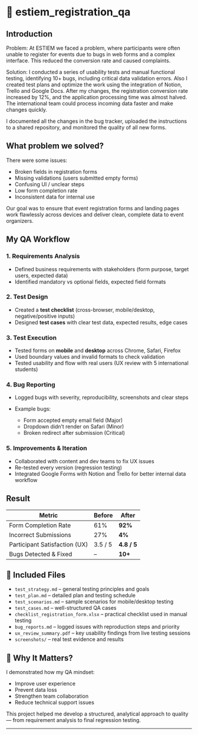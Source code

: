 
# 📂 estiem\_registration\_qa

## Introduction
Problem: At ESTIEM we faced a problem, where participants were often unable to register for events due to bugs in web forms and a complex interface. This reduced the conversion rate and caused complaints.

Solution: I conducted a series of usability tests and manual functional testing, identifying 10+ bugs, including critical data validation errors. Also I created test plans and optimize the work using the integration of Notion, Trello and Google Docs. After my changes, the registration conversion rate increased by 12%, and the application processing time was almost halved. The international team could process incoming data faster and make changes quickly.

I documented all the changes in the bug tracker, uploaded the instructions to a shared repository, and monitored the quality of all new forms.

##  What problem we solved?

There were some issues:

* Broken fields in registration forms
* Missing validations (users submitted empty forms)
* Confusing UI / unclear steps
* Low form completion rate
* Inconsistent data for internal use

Our goal was to ensure that event registration forms and landing pages work flawlessly across devices and deliver clean, complete data to event organizers.

## My QA Workflow

### 1. Requirements Analysis

* Defined business requirements with stakeholders (form purpose, target users, expected data)
* Identified mandatory vs optional fields, expected field formats

### 2. Test Design

* Created a **test checklist** (cross-browser, mobile/desktop, negative/positive inputs)
* Designed **test cases** with clear test data, expected results, edge cases

### 3. Test Execution

* Tested forms on **mobile** and **desktop** across Chrome, Safari, Firefox
* Used boundary values and invalid formats to check validation
* Tested usability and flow with real users (UX review with 5 international students)

### 4. Bug Reporting

* Logged bugs with severity, reproducibility, screenshots and clear steps
* Example bugs:

  * Form accepted empty email field (Major)
  * Dropdown didn’t render on Safari (Minor)
  * Broken redirect after submission (Critical)

### 5. Improvements & Iteration

* Collaborated with content and dev teams to fix UX issues
* Re-tested every version (regression testing)
* Integrated Google Forms with Notion and Trello for better internal data workflow

## Result

| Metric                        | Before  | After       |
| ----------------------------- | ------- | ----------- |
| Form Completion Rate          | 61%     | **92%**     |
| Incorrect Submissions         | 27%     | **4%**      |
| Participant Satisfaction (UX) | 3.5 / 5 | **4.8 / 5** |
| Bugs Detected & Fixed         | –       | **10+**     |


## 📄 Included Files

* `test_strategy.md` – general testing principles and goals
* `test_plan.md` – detailed plan and testing schedule
* `test_scenarios.md` – sample scenarios for mobile/desktop testing
* `test_cases.md` – well-structured QA cases
* `checklist_registration_form.xlsx` – practical checklist used in manual testing
* `bug_reports.md` – logged issues with reproduction steps and priority
* `ux_review_summary.pdf` – key usability findings from live testing sessions
* `screenshots/` – real test evidence and results


## 🌱 Why It Matters?

I demonstrated how my QA mindset:
* Improve user experience
* Prevent data loss
* Strengthen team collaboration
* Reduce technical support issues

This project helped me develop a structured, analytical approach to quality — from requirement analysis to final regression testing.

---

